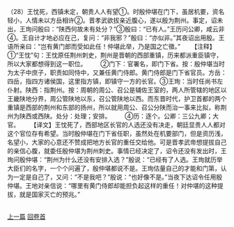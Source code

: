 （28）王忱死，西镇未定，朝贵人人有望①。时殷仲堪在门下，虽居机要，资名轻小，人情未以方岳相许②。晋孝武欲拔亲近腹心，遂以殷为荆州。事定，诏未出，王珣问殷曰：“陕西何故未有处分？”③殷曰：“已有人。”王历问公卿，咸云非④。王自计才地必应在己，复问：“非我邪？”殷曰：“亦似非。”其夜诏出用殷。王语所亲曰：“岂有黄门郎而受如此任！仲堪此举，乃是国之亡徵。”
　　【注释】①“王忱”句：王忱原任荆州刺史，荆州是晋朝的西部重镇，历来都派重臣镇守，所以大家都想得到这一职位。
　　②门下：官署名，即门下省。按：殷仲堪当时为太子中庶子，职责如同恃中，又兼任黄门侍郎。黄门侍郎是门下省官员。方岳：四岳，指四方诸侯国，这里指方镇，即镇守一方的长官。③王珣：当时任尚书左仆射。陕西：指荆州。按：周朝的周公、召公是辅佐王室的，两人所管辖的地区以王畿陕地分界，周公管陕地以东，召公管陕地以西。而东晋时代，护卫首都的两个重镇是西部的荆州和东部的扬州，所以就用周公、召公分陕而治一事来比拟，称荆州为陕西或西陕。处分：处理；安排。
　　④历：逐个。公卿：三公九卿；大官。
　　【译文】王忱死了，西部地区长官的人选还没有决走，朝廷显贵人人都对这个官位存有希望。当时殷仲堪在门下省任职，虽然处在机要部门，但是资历浅，名望小，大家的心意还不赞成把地方长官的重任交给他。可是晋孝武帝想提拔自己的亲信心腹，就委任殷仲堪为荆州刺史。事情已经决定了，诏令还没有发出时，王珣问殷仲堪：“荆州为什么还没有安排入选？”殷说：“已经有了人选。王珣就历举大臣们的名字，一个个问遍了，殷仲堪都说不是。王珣估量自己的才能和门第，认为一定是自己了，又问：“不是我吧？”殷说：“也好像不是。”当夜下达诏令任用殷仲堪。王地对亲信说：“哪里有黄门侍郎却能担负起这样的重任！对仲堪的这种提拔，就是国家灭亡的预兆。”

<br>[上一篇](07_27) [回卷首](07_00)

